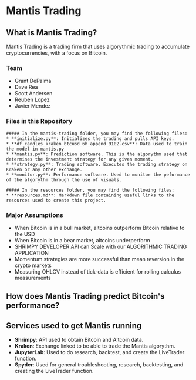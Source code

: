 # Mantis Trading

## What is Mantis Trading? 

Mantis Trading is a trading firm that uses algorythmic trading to accumulate cryptocurrencies, with a focus on Bitcoin. 

### Team
* Grant DePalma
* Dave Rea
* Scott Andersen
* Reuben Lopez
* Javier Mendez

### Files in this Repository

    ##### In the mantis-trading folder, you may find the following files:
    * **initialize.py**: Initializes the trading and pulls API keys. 
    * **df_candles_kraken_btcusd_6h_append_9102.csv**: Data used to train the model in mantis.py
    * **mantis.py**: Prediction software. This is the algorythm used that determines the investment strategy for any given moment. 
    * **strategy.py**: Trading software. Executes the trading strategy on Kraken or any other exchange.
    * **monitor.py**: Performance software. Used to monitor the peformance of the algorythm through the use of visuals.

    ##### In the resources folder, you may find the following files:
    * **resources.md**: Markdown file containing useful links to the resources used to create this project. 

### Major Assumptions
* When Bitcoin is in a bull market, altcoins outperform Bitcoin relative to the USD
* When Bitcoin is in a bear market, altcoins underperform 
* SHRIMPY DEVELOPER API can Scale with our ALGORITHMIC TRADING APPLICATION
* Momentum strategies are more successful than mean reversion in the crypto markets
* Measuring OHLCV instead of tick-data is efficient for rolling calculus measurements

## How does Mantis Trading predict Bitcoin's performance?

## Services used to get Mantis running
* **Shrimpy**: API used to obtain Bitcoin and Altcoin data.
* **Kraken**: Exchange linked to be able to trade the Mantis algorythm. 
* **JupyterLab**: Used to do research, backtest, and create the LiveTrader function.
* **Spyder**: Used for general troubleshooting, research, backtesting, and creating the LiveTrader function.

